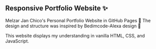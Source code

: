 ## Responsive Portfolio Website ✨

Melzar Jan Chico's Personal Portfolio Website in GitHub Pages 🤯
The design and structure was inspired by Bedimcode-Alexa design 🙌  

This website displays my understanding in vanilla HTML, CSS, and JavaScript.

